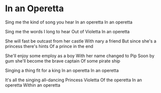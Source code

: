 # In an Operetta

Sing me the kind of song you hear
In an operetta
In an operetta

Sing me the words I long to hear
Out of Violetta
In an operetta

She will fast be outcast from her castle
With nary a friend
But since she's a princess there's hints
Of a prince in the end

She'll enjoy some employ as a boy
With her name changed to Pip
Soon by gum she'll become the brave captain
Of some pirate ship

Singing a thing fit for a king
In an operetta
In an operetta

It's all the singing all-dancing
Princess Violetta
Of the operetta
In an operetta
Within an operetta
